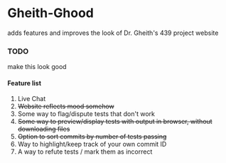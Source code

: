 # Gheith-Ghood
adds features and improves the look of Dr. Gheith's 439 project website

### TODO
make this look good

#### Feature list
1) Live Chat
2) ~~Website reflects mood somehow~~
3) Some way to flag/dispute tests that don't work
4) ~~Some way to preview/display tests with output in browser, without downloading files~~
5) ~~Option to sort commits by number of tests passing~~
6) Way to highlight/keep track of your own commit ID
7) A way to refute tests / mark them as incorrect
